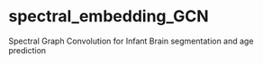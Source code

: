 # spectral_embedding_GCN
Spectral Graph Convolution for Infant Brain segmentation and age prediction

